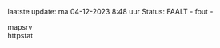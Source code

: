 laatste update: 
ma 04-12-2023  8:48   uur 
Status: FAALT - fout - 
<div class="service R">mapsrv</div><div class="service G">httpstat</div>